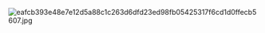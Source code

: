 ![eafcb393e48e7e12d5a88c1c263d6dfd23ed98fb05425317f6cd1d0ffecb5607.jpg](https://i.loli.net/2020/08/09/s81QnqdZXRGgLfP.jpg)